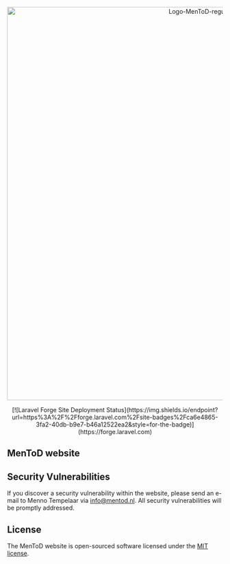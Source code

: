<p align="center">
<a href="http://mentod.nl" target="_blank"><img width="916" alt="Logo-MenToD-regular@2x" src="https://user-images.githubusercontent.com/6905655/199693223-8e5fd614-b983-46e5-82fe-954db6a72184.png"></a>
</p>

<p align="center">
[![Laravel Forge Site Deployment Status](https://img.shields.io/endpoint?url=https%3A%2F%2Fforge.laravel.com%2Fsite-badges%2Fca6e4865-3fa2-40db-b9e7-b46a12522ea2&style=for-the-badge)](https://forge.laravel.com)
</p>

## MenToD website

## Security Vulnerabilities

If you discover a security vulnerability within the website, please send an e-mail to Menno Tempelaar via [info@mentod.nl](mailto:info@mentod.nl). All security vulnerabilities will be promptly addressed.

## License

The MenToD website is open-sourced software licensed under the [MIT license](https://opensource.org/licenses/MIT).

